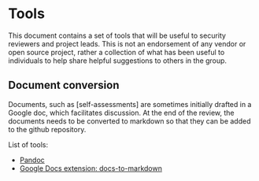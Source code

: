# Tools

This document contains a set of tools that will be useful to security reviewers and project leads. This is not an endorsement of any vendor or open source project, rather a collection of what has been useful to individuals to help share helpful suggestions to others in the group.

## Document conversion

Documents, such as [self-assessments] are sometimes initially drafted in a Google doc, which facilitates discussion. At the end of the
review, the documents needs to be converted to markdown so that they can be added to the github repository.

List of tools:
- [Pandoc](https://pandoc.org/)
- [Google Docs extension: docs-to-markdown](https://workspace.google.com/marketplace/app/docs_to_markdown/700168918607)
